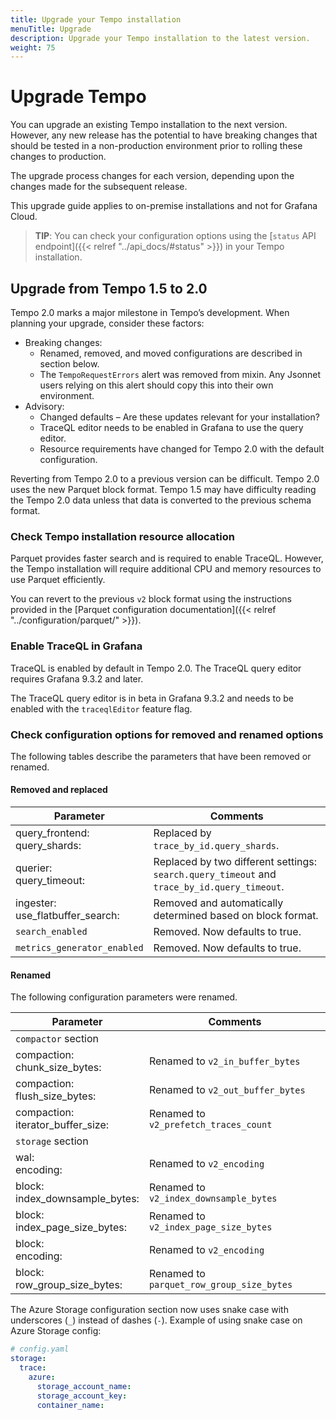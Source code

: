 ```yaml
---
title: Upgrade your Tempo installation
menuTitle: Upgrade
description: Upgrade your Tempo installation to the latest version.
weight: 75
---
```


# Upgrade Tempo

You can upgrade an existing Tempo installation to the next version. However, any new release has the potential to have breaking changes that should be tested in a non-production environment prior to rolling these changes to production.

The upgrade process changes for each version, depending upon the changes made for the subsequent release.

This upgrade guide applies to on-premise installations and not for Grafana Cloud.

>**TIP**: You can check your configuration options using the [`status` API endpoint]({{< relref "../api_docs/#status" >}}) in your Tempo installation.

## Upgrade from Tempo 1.5 to 2.0

Tempo 2.0 marks a major milestone in Tempo’s development. When planning your upgrade, consider these factors:

- Breaking changes:
  - Renamed, removed, and moved configurations are described in section below.
  - The `TempoRequestErrors` alert was removed from mixin. Any Jsonnet users relying on this alert should copy this into their own environment.
- Advisory:
  - Changed defaults – Are these updates relevant for your installation?
  - TraceQL editor needs to be enabled in Grafana to use the query editor.
  - Resource requirements have changed for Tempo 2.0 with the default configuration.

Reverting from Tempo 2.0 to a previous version can be difficult. Tempo 2.0 uses the new Parquet block format. Tempo 1.5 may have difficulty reading the Tempo 2.0 data unless that data is converted to the previous schema format.

### Check Tempo installation resource allocation

Parquet provides faster search and is required to enable TraceQL. However, the Tempo installation will require additional CPU and memory resources to use Parquet efficiently.

You can revert to the previous `v2` block format using the instructions provided in the [Parquet configuration documentation]({{< relref "../configuration/parquet/" >}}).

### Enable TraceQL in Grafana

TraceQL is enabled by default in Tempo 2.0. The TraceQL query editor requires Grafana 9.3.2 and later.

The TraceQL query editor is in beta in Grafana 9.3.2 and needs to be enabled with the `traceqlEditor` feature flag.

### Check configuration options for removed and renamed options

The following tables describe the parameters that have been removed or renamed.

#### Removed and replaced

| Parameter | Comments |
| --- | --- |
| query_frontend:<br>  query_shards: | Replaced by `trace_by_id.query_shards`. |
| querier:<br>  query_timeout: | Replaced by two different settings: `search.query_timeout` and `trace_by_id.query_timeout`. |
| ingester:<br>  use_flatbuffer_search: | Removed and automatically determined based on block format. |
| `search_enabled` | Removed. Now defaults to true. |
| `metrics_generator_enabled` | Removed. Now defaults to true. |

#### Renamed

The following configuration parameters were renamed.

| Parameter | Comments |
| --- | --- |
| `compactor` section |  |
| compaction:<br> chunk_size_bytes: | Renamed to `v2_in_buffer_bytes` |
| compaction:<br> flush_size_bytes: | Renamed to `v2_out_buffer_bytes` |
| compaction:<br> iterator_buffer_size: | Renamed to `v2_prefetch_traces_count` |
| `storage` section |  |
| wal:<br> encoding: | Renamed to `v2_encoding` |
| block:<br> index_downsample_bytes: | Renamed to `v2_index_downsample_bytes` |
| block:<br> index_page_size_bytes: | Renamed to `v2_index_page_size_bytes` |
| block:<br> encoding: | Renamed to `v2_encoding` |
| block:<br> row_group_size_bytes: | Renamed to `parquet_row_group_size_bytes` |

The Azure Storage configuration section now uses snake case with underscores (`_`) instead of dashes (`-`). Example of using snake case on Azure Storage config:

```yaml
# config.yaml
storage:
  trace:
    azure:
      storage_account_name:
      storage_account_key:
      container_name:
```